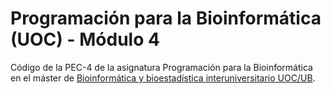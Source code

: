 # Programación para la Bioinformática (UOC) - Módulo 4

Código de la PEC-4 de la asignatura Programación para la Bioinformática en el máster de [Bioinformática y bioestadística interuniversitario UOC/UB](http://estudios.uoc.edu/es/masters-universitarios/bioinformatica-bioestadistica).

